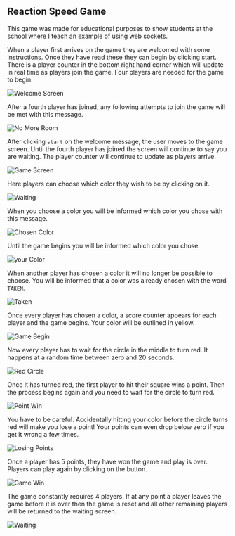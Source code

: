 ## Reaction Speed Game

This game was made for educational purposes to show students at the school where I teach an example of using web sockets. 

When a player first arrives on the game they are welcomed with some instructions. Once they have read these they can begin by clicking start. There is a player counter in the bottom right hand corner which will update in real time as players join the game. Four players are needed for the game to begin.

![Welcome Screen](/assets/md-images/1.png)

After a fourth player has joined, any following attempts to join the game will be met with this message.

![No More Room](/assets/md-images/3.png)

After clicking `start` on the welcome message, the user moves to the game screen. Until the fourth player has joined the screen will continue to say you are waiting. The player counter will continue to update as players arrive.

![Game Screen](/assets/md-images/2.png)

Here players can choose which color they wish to be by clicking on it.

![Waiting](/assets/md-images/4.png)

When you choose a color you will be informed which color you chose with this message.

![Chosen Color](/assets/md-images/7.jpeg)

Until the game begins you will be informed which color you chose.

![your Color](/assets/md-images/5.5.png)

When another player has chosen a color it will no longer be possible to choose. You will be informed that a color was already chosen with the word `TAKEN`.

![Taken](/assets/md-images/6.png)

Once every player has chosen a color, a score counter appears for each player and the game begins. Your color will be outlined in yellow.

![Game Begin](/assets/md-images/8.jpeg)

Now every player has to wait for the circle in the middle to turn red. It happens at a random time between zero and 20 seconds.

![Red Circle](/assets/md-images/9.jpeg)

Once it has turned red, the first player to hit their square wins a point. Then the process begins again and you need to wait for the circle to turn red.

![Point Win](/assets/md-images/10.jpeg)

You have to be careful. Accidentally hitting your color before the circle turns red will make you lose a point! Your points can even drop below zero if you get it wrong a few times.

![Losing Points](/assets/md-images/11.jpeg)

Once a player has 5 points, they have won the game and play is over. Players can play again by clicking on the button.

![Game Win](/assets/md-images/12.png)

The game constantly requires 4 players. If at any point a player leaves the game before it is over then the game is reset and all other remaining players will be returned to the waiting screen.

![Waiting](/assets/md-images/4.png)

